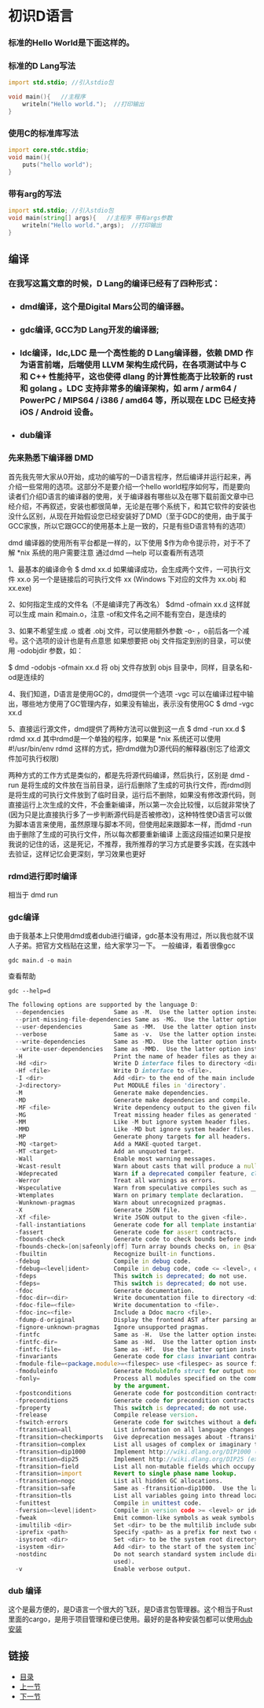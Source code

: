 # 初识D语言

### 标准的Hello World是下面这样的。
### 标准的D Lang写法
```D
import std.stdio; //引入stdio包

void main(){   //主程序
	writeln("Hello world.");  //打印输出
}
```

### 使用C的标准库写法
```D
import core.stdc.stdio;
void main(){
    puts("hello world");
}
```

### 带有arg的写法
```D
import std.stdio; //引入stdio包
void main(string[] args){   //主程序 带有args参数
	writeln("Hello world.",args);  //打印输出
}
```

## 编译
### 在我写这篇文章的时候，D Lang的编译已经有了四种形式：

- ### dmd编译，这个是Digital Mars公司的编译器。
- ### gdc编译, GCC为D Lang开发的编译器;
- ### ldc编译，ldc,LDC 是一个高性能的 D Lang编译器，依赖 DMD 作为语言前端，后端使用 LLVM 架构生成代码，在各项测试中与 C 和 C++ 性能持平，这也使得 dlang 的计算性能高于比较新的 rust 和 golang 。LDC 支持非常多的编译架构，如 arm / arm64 / PowerPC / MIPS64 / i386 / amd64 等，所以现在 LDC 已经支持 iOS / Android 设备。
- ### dub编译


### 先来熟悉下编译器 DMD
首先我先带大家从0开始，成功的编写的一D语言程序，然后编译并运行起来，再介绍一些常用的选项。这部分不是要介绍一个hello world程序如何写，而是要向读者们介绍D语言的编译器的使用，关于编译器有哪些以及在哪下载前面文章中已经介绍，不再叙述，安装也都很简单，无论是在哪个系统下，和其它软件的安装也没什么区别，从现在开始假设您已经安装好了DMD（至于GDC的使用，由于属于GCC家族，所以它跟GCC的使用基本上是一致的，只是有些D语言特有的选项）
 
dmd 编译器的使用所有平台都是一样的，以下使用 $作为命令提示符，对于不了解 *nix 系统的用户需要注意
通过dmd —help 可以查看所有选项
 
1、最基本的编译命令
$ dmd xx.d
如果编译成功，会生成两个文件，一可执行文件 xx.o 另一个是链接后的可执行文件 xx (Windows 下对应的文件为 xx.obj 和 xx.exe)
 
2、如何指定生成的文件名（不是编译完了再改名）
$dmd -ofmain xx.d
这样就可以生成 main 和main.o，注意 -of和文件名之间不能有空白，是连续的
 
3、如果不希望生成 .o 或者 .obj 文件，可以使用额外参数 -o- ，o前后各一个减号。这个选项的设计也是有点意思
如果想要把 obj 文件指定到别的目录，可以使用 -odobjdir 参数，如：
 
$ dmd -odobjs -ofmain xx.d
将 obj  文件存放到 objs 目录中，同样，目录名和-od是连续的
 
4、我们知道，D语言是使用GC的，dmd提供一个选项 -vgc 可以在编译过程中输出，哪些地方使用了GC管理内存，如果没有输出，表示没有使用GC
$ dmd -vgc xx.d
 
5、直接运行源文件，dmd提供了两种方法可以做到这一点
$ dmd -run xx.d
$ rdmd xx.d
其中rdmd是一个单独的程序，如果是 *nix 系统还可以使用 #!/usr/bin/env rdmd 这样的方式，把rdmd做为D源代码的解释器(别忘了给源文件加可执行权限)
 
两种方式的工作方式是类似的，都是先将源代码编译，然后执行，区别是 dmd -run 是将生成的文件放在当前目录，运行后删除了生成的可执行文件，而rdmd则是将生成的可执行文件放到了临时目录，运行后不删除，如果没有修改源代码，则直接运行上次生成的文件，不会重新编译，所以第一次会比较慢，以后就非常快了(因为只是比直接执行多了一步判断源代码是否被修改)，这种特性使D语言可以做为脚本语言来使用，虽然原理与脚本不同，但使用起来跟脚本一样，而dmd -run 由于删除了生成的可执行文件，所以每次都要重新编译
上面这段描述如果只是按我说的记住的话，这是死记，不推荐，我所推荐的学习方式是要多实践，在实践中去验证，这样记忆会更深刻，学习效果也更好
### rdmd进行即时编译
相当于 dmd run

### gdc编译
由于我基本上只使用dmd或者dub进行编译，gdc基本没有用过，所以我也就不误人子弟。把官方文档贴在这里，给大家学习一下。
一般编译，看着很像gcc

    gdc main.d -o main

查看帮助

    gdc --help=d

```D
The following options are supported by the language D:
  --dependencies              Same as -M.  Use the latter option instead.
  --print-missing-file-dependencies Same as -MG.  Use the latter option instead.
  --user-dependencies         Same as -MM.  Use the latter option instead.
  --verbose                   Same as -v.  Use the latter option instead.
  --write-dependencies        Same as -MD.  Use the latter option instead.
  --write-user-dependencies   Same as -MMD.  Use the latter option instead.
  -H                          Print the name of header files as they are used.
  -Hd <dir>                   Write D interface files to directory <dir>.
  -Hf <file>                  Write D interface to <file>.
  -I <dir>                    Add <dir> to the end of the main include path.
  -J<directory>               Put MODULE files in 'directory'.
  -M                          Generate make dependencies.
  -MD                         Generate make dependencies and compile.
  -MF <file>                  Write dependency output to the given file.
  -MG                         Treat missing header files as generated files.
  -MM                         Like -M but ignore system header files.
  -MMD                        Like -MD but ignore system header files.
  -MP                         Generate phony targets for all headers.
  -MQ <target>                Add a MAKE-quoted target.
  -MT <target>                Add an unquoted target.
  -Wall                       Enable most warning messages.
  -Wcast-result               Warn about casts that will produce a null result.
  -Wdeprecated                Warn if a deprecated compiler feature, class, method, or field is used.
  -Werror                     Treat all warnings as errors.
  -Wspeculative               Warn from speculative compiles such as __traits(compiles).
  -Wtemplates                 Warn on primary template declaration.
  -Wunknown-pragmas           Warn about unrecognized pragmas.
  -X                          Generate JSON file.
  -Xf <file>                  Write JSON output to the given <file>.
  -fall-instantiations        Generate code for all template instantiations.
  -fassert                    Generate code for assert contracts.
  -fbounds-check              Generate code to check bounds before indexing arrays.
  -fbounds-check=[on|safeonly|off] Turn array bounds checks on, in @safe code only, or off.
  -fbuiltin                   Recognize built-in functions.
  -fdebug                     Compile in debug code.
  -fdebug=<level|ident>       Compile in debug code, code <= <level>, or code identified by <ident>.
  -fdeps                      This switch is deprecated; do not use.
  -fdeps=                     This switch is deprecated; do not use.
  -fdoc                       Generate documentation.
  -fdoc-dir=<dir>             Write documentation file to directory <dir>.
  -fdoc-file=<file>           Write documentation to <file>.
  -fdoc-inc=<file>            Include a Ddoc macro <file>.
  -fdump-d-original           Display the frontend AST after parsing and semantic passes.
  -fignore-unknown-pragmas    Ignore unsupported pragmas.
  -fintfc                     Same as -H.  Use the latter option instead.
  -fintfc-dir=                Same as -Hd.  Use the latter option instead.
  -fintfc-file=               Same as -Hf.  Use the latter option instead.
  -finvariants                Generate code for class invariant contracts.
  -fmodule-file=<package.module>=<filespec> use <filespec> as source file for <package.module>
  -fmoduleinfo                Generate ModuleInfo struct for output module.
  -fonly=                     Process all modules specified on the command line, but only generate code for the module specified
                              by the argument.
  -fpostconditions            Generate code for postcondition contracts.
  -fpreconditions             Generate code for precondition contracts.
  -fproperty                  This switch is deprecated; do not use.
  -frelease                   Compile release version.
  -fswitch-errors             Generate code for switches without a default case.
  -ftransition=all            List information on all language changes
  -ftransition=checkimports   Give deprecation messages about -ftransition=import anomalies
  -ftransition=complex        List all usages of complex or imaginary types.
  -ftransition=dip1000        Implement http://wiki.dlang.org/DIP1000 (experimental)
  -ftransition=dip25          Implement http://wiki.dlang.org/DIP25 (experimental)
  -ftransition=field          List all non-mutable fields which occupy an object instance.
  -ftransition=import         Revert to single phase name lookup.
  -ftransition=nogc           List all hidden GC allocations.
  -ftransition=safe           Same as -ftransition=dip1000.  Use the latter option instead.
  -ftransition=tls            List all variables going into thread local storage.
  -funittest                  Compile in unittest code.
  -fversion=<level|ident>     Compile in version code >= <level> or identified by <ident>.
  -fweak                      Emit common-like symbols as weak symbols.
  -imultilib <dir>            Set <dir> to be the multilib include subdirectory.
  -iprefix <path>             Specify <path> as a prefix for next two options.
  -isysroot <dir>             Set <dir> to be the system root directory.
  -isystem <dir>              Add <dir> to the start of the system include path.
  -nostdinc                   Do not search standard system include directories (those specified with -isystem will still be
                              used).
  -v                          Enable verbose output.
```


### dub 编译
这个是最方便的，是D语言一个很大的飞跃，是D语言包管理器。这个相当于Rust里面的cargo，是用于项目管理和便已使用。最好的是各种安装包都可以使用[dub安装](https://code.dlang.org/)

## 链接
- [目录](../README.md)
- [上一节](./01.2.md)
- [下一节](./02.1.md)